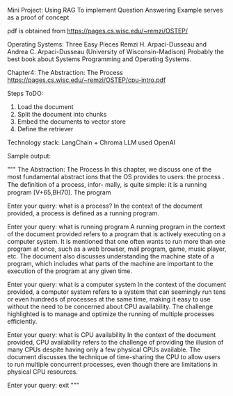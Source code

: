 
Mini Project: Using RAG To implement Question Answering
Example serves as a proof of concept

pdf is obtained from https://pages.cs.wisc.edu/~remzi/OSTEP/

Operating Systems: Three Easy Pieces
Remzi H. Arpaci-Dusseau and Andrea C. Arpaci-Dusseau (University of Wisconsin-Madison)
Probably the best book about Systems Programming and Operating Systems.

Chapter4: The Abstraction: The Process
https://pages.cs.wisc.edu/~remzi/OSTEP/cpu-intro.pdf

Steps ToDO:

1) Load the document
2) Split the document into chunks
3) Embed the documents to vector store
4) Define the retriever


Technology stack:
LangChain + Chroma
LLM used OpenAI

Sample output:

"""
The Abstraction: The Process
In this chapter, we discuss one of the most fundamental abstract ions that
the OS provides to users: the process . The deﬁnition of a process, infor-
mally, is quite simple: it is a running program [V+65,BH70]. The program

Enter your query: what is a process?
In the context of the document provided, a process is defined as 
a running program.

Enter your query: what is running program
A running program in the context of the document provided refers 
to a program that is actively executing on a computer system. 
It is mentioned that one often wants to run more than one program at once, 
such as a web browser, mail program, game, music player, etc. 
The document also discusses understanding the machine state of a program, 
which includes what parts of the machine are important to the execution of 
the program at any given time.

Enter your query: what is a computer system
In the context of the document provided, a computer system refers to a system that can seemingly 
run tens or even hundreds of processes at the same time, making it easy to use without 
the need to be concerned about CPU availability. The challenge highlighted is to manage and 
optimize the running of multiple processes efficiently.

Enter your query: what is CPU availability
In the context of the document provided, CPU availability refers to the challenge of 
providing the illusion of many CPUs despite having only a few physical CPUs available. 
The document discusses the technique of time-sharing the CPU to allow users 
to run multiple concurrent processes, even though there are limitations in physical CPU resources.

Enter your query: exit
"""
